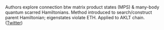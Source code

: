 
Authors explore connection btw matrix product states (MPS) & many-body quantum scarred Hamiltonians. Method introduced to search/construct parent Hamiltonian; eigenstates violate ETH. Applied to AKLT chain. ([Twitter](https://twitter.com/JoshuahHeath/status/1233416648809254913))
